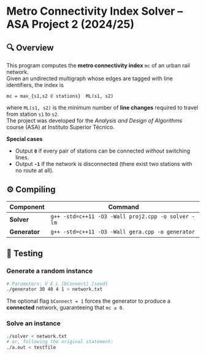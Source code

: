 # Metro Connectivity Index Solver – ASA Project 2 (2024/25)

## 🔍 Overview
This program computes the **metro connectivity index** `mc` of an urban rail network.  
Given an undirected multigraph whose edges are tagged with line identifiers, the index is

```
mc = max_{s1,s2 ∈ stations}  ML(s1, s2)
```

where `ML(s1, s2)` is the minimum number of **line changes** required to travel from
station `s1` to `s2`.  
The project was developed for the *Analysis and Design of Algorithms* course (ASA) at
Instituto Superior Técnico.

**Special cases**

* Output **`0`** if every pair of stations can be connected *without* switching lines.
* Output **`‑1`** if the network is disconnected (there exist two stations with no route at all).

## ⚙️ Compiling
| Component | Command |
|-----------|---------|
| **Solver** | `g++ -std=c++11 -O3 -Wall proj2.cpp -o solver -lm` |
| **Generator** | `g++ -std=c++11 -O3 -Wall gera.cpp -o generator` |

## 🧪 Testing
### Generate a random instance
```bash
# Parameters: V E L [bConnect] [seed]
./generator 30 40 4 1 > network.txt
```
The optional flag `bConnect = 1` forces the generator to produce a **connected**
network, guaranteeing that `mc ≥ 0`.

### Solve an instance
```bash
./solver < network.txt
# or, following the original statement:
./a.out < testfile
```
